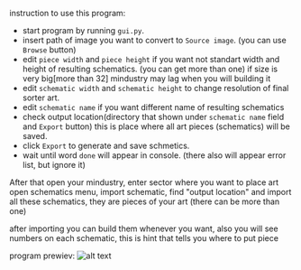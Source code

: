 instruction to use this program:
 - start program by running `gui.py`.
 - insert path of image you want to convert to `Source image`. (you can use `Browse` button)
 - edit `piece width` and `piece height` if you want not standart width and
   height of resulting schematics. (you can get more than one)
   if size is very big[more than 32] mindustry may lag when you will building it
 - edit `schematic width` and `schematic height` to change resolution of 
   final sorter art.
 - edit `schematic name` if you want different name of resulting schematics
 - check output location(directory that shown under `schematic name` field and `Export` button)
   this is place where all art pieces (schematics) will be saved.
 - click `Export` to generate and save schmetics.
 - wait until word `done` will appear in console. (there also will appear error list, but ignore it)

After that open your mindustry, enter sector where you want to place art
open schematics menu, import schematic, find "output location" and import
all these schematics, they are pieces of your art (there can be more than one)

after importing you can build them whenever you want, also you will see
numbers on each schematic, this is hint that tells you where to put piece

program prewiev:
![alt text](https://cdn.discordapp.com/attachments/391020510269669378/1015234361118965840/unknown.png)